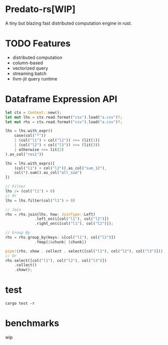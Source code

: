 # Predato-rs[WIP]
A tiny but blazing fast distributed computation engine in rust. 

# TODO Features
* distributed computation
* column-based
* vectorized query
* streaming batch
* llvm-jit query runtime

# Dataframe Expression API
```rust
let ctx = Context::new();
let mut lhs = ctx.read.format("csv").load("a.csv")?;
let mut rhs = ctx.read.format("csv").load("a.csv")?;

lhs = lhs.with_expr((
    case(col("*"))
    | (col("l1") > col("l2")) >>= (lit(1))
    | (col("l2") < col("l3")) >>= (lit(3))
    | otherwise >>= lit(2)
).as_col("res1"))

lhs = lhs.with_exprs([
    (col("l1") + col("l2")).as_col("sum_12"),
    col(*).sum().as_col("all_sum")
])

// Filter
lhs /= (col("l1") > 0)
// Or
lhs = lhs.filter(col("l1") > 0)

// Join
rhs = rhs.join(lhs, how: JoinType::Left)
             .left_on(&[col("l1"), col("l2")])
             .right_on(&[col("l1"), col("l2")]);

// Group By
rhs = rhs.group_by(keys: &[col("l1"), col("l2")])
             .fmap(|&chunk| {chunk})

pipe!{rhs, show . collect . select([col("l1"), col("l2"), col("l3")])}
// Or
rhs.select([col("l1"), col("l2"), col("l3")])
    .collect()
    .show();
```


# test
```
cargo test -r
```

# benchmarks
wip